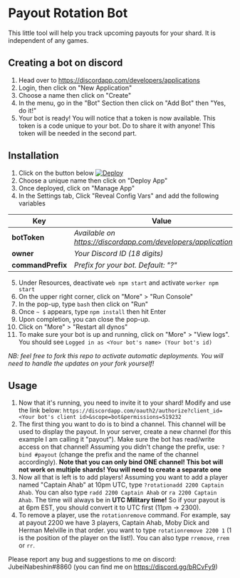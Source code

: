 # Payout Rotation Bot

This little tool will help you track upcoming payouts for your shard. It is independent of any games.

## Creating a bot on discord
1) Head over to https://discordapp.com/developers/applications
2) Login, then click on "New Application"
3) Choose a name then click on "Create"
4) In the menu, go in the "Bot" Section then click on "Add Bot" then "Yes, do it!"
5) Your bot is ready! You will notice that a token is now available. This token is a code unique to your bot. Do to share it with anyone! This token will be needed in the second part.

## Installation
1) Click on the button below
[![Deploy](https://www.herokucdn.com/deploy/button.svg)](https://heroku.com/deploy)
2) Choose a unique name then click on "Deploy App"
3) Once deployed, click on "Manage App"
4) In the Settings tab, Click "Reveal Config Vars" and add the following variables

| Key | Value | Required |
| ------ | ------ | ------ |
| **botToken** | *Available on https://discordapp.com/developers/applications/me* | ✓ |
| **owner** | *Your Discord ID (18 digits)* | ✓ |
| **commandPrefix** | *Prefix for your bot. Default: "?"* | ✘ |
5) Under Resources, deactivate `web npm start` and activate `worker npm start`
6) On the upper right corner, click on "More" > "Run Console"
7) In the pop-up, type `bash` then click on "Run"
8) Once `~ $` appears, type `npm install` then hit Enter
9) Upon completion, you can close the pop-up.
10) Click on "More" > "Restart all dynos"
11) To make sure your bot is up and running, click on "More" > "View logs". You should see `Logged in as <Your bot's name> (Your bot's id)`

*NB: feel free to fork this repo to activate automatic deployments. You will need to handle the updates on your fork yourself!*

## Usage
1) Now that it's running, you need to invite it to your shard! Modify and use the link below:
`https://discordapp.com/oauth2/authorize?client_id=<Your bot's client id>&scope=bot&permissions=519232`
2) The first thing you want to do is to bind a channel. This channel will be used to display the payout. In your server, create a new channel (for this example I am calling it "payout"). Make sure the bot has read/write access on that channel! Assuming you didn't change the prefix, use: `?bind #payout` (change the prefix and the name of the channel accordingly). **Note that you can only bind ONE channel! This bot will not work on multiple shards! You will need to create a separate one**
3) Now all that is left is to add players! Assuming you want to add a player named "Captain Ahab" at 10pm UTC, type `?rotationadd 2200 Captain Ahab`. You can also type `radd 2200 Captain Ahab` or `ra 2200 Captain Ahab`. The time will always be in **UTC Military time!** So if your payout is at 6pm EST, you should convert it to UTC first (11pm -> 2300).
4) To remove a player, use the `rotationremove` command. For example, say at payout 2200 we have 3 players, Captain Ahab, Moby Dick and Herman Melville in that order. you want to type `rotationremove 2200 1` (1 is the position of the player on the list!). You can also type `rremove`, `rrem` or `rr`.


Please report any bug and suggestions to me on discord: JubeiNabeshin#8860 (you can find me on https://discord.gg/bRCvFy9)